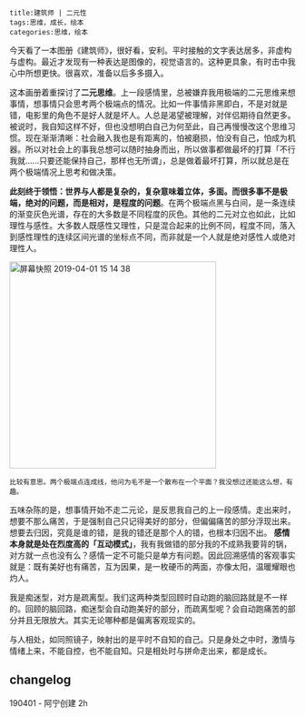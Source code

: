```
title:建筑师 | 二元性
tags:思维，成长，绘本
categories:思维，绘本

```


今天看了一本图册《建筑师》，很好看，安利。平时接触的文字表达居多，非虚构与虚构。最近才发现有一种表达是图像的，视觉语言的。这种更具象，有时击中我心中所想更快。很喜欢，准备以后多多摄入。

这本画册着重探讨了**二元思维**。上一段感情里，总被嫌弃我用极端的二元思维来想事情，想事情只会思考两个极端点的情况。比如一件事情非黑即白，不是对就是错，电影里的角色不是好人就是坏人。人总是渴望被理解，对伴侣期待自然更多。被说时，我自知这样不好，但也没想明白自己为何至此，自己再慢慢改这个思维习惯。现在渐渐清晰：社会融入我也是有距离的，怕被磨损，怕没有自己，怕成为机器。所以对社会上的事我总想可以随时抽身而出，所以做事都做最坏的打算「不行我就......只要还能保持自己，那样也无所谓」，总是做着最坏打算，所以就总是在两个极端情况上思考和做决策。

**此刻终于领悟：世界与人都是复杂的，复杂意味着立体，多面。而很多事不是极端，绝对的问题，而是相对，是程度的问题**。在两个极端点黑与白间，是一条连续的渐变灰色光谱，存在的大多数是不同程度的灰色。其他的二元对立也如此，比如理性与感性。大多数人既感性又理性，只是混合起来的比例不同，程度不同，落入到感性理性的连续区间光谱的坐标点不同，而非就是一个人就是绝对感性人或绝对理性人。

<img width="364" alt="屏幕快照 2019-04-01 15 14 38" src="https://user-images.githubusercontent.com/20737239/55309597-e1b0e080-5490-11e9-84af-677360dfbd68.png">

`比较有意思。两个极端点连成线，他问为毛不是一个散布在一个平面？我没想过还能这么想，有趣。`

五味杂陈的是，想事情开始不走二元论，是反思我自己的上一段感情。走出来时，想要不那么痛苦，于是强制自己只记得美好的部分，但偏偏痛苦的部分浮现出来。想要去归因，究竟是谁的错，是我的错还是那个人的错，也根本归因不出。 **感情本身就是处在烈度高的「互动模式」**，我有我做错的部分我的不成熟我要背的锅，对方就一点也没有么？感情一定不可能只是单方有问题。因此回溯感情的客观事实就是：既有美好也有痛苦，互为因果，是一枚硬币的两面，亦像太阳，温暖耀眼也灼人。

我是痴迷型，对方是疏离型。我们这两种类型回顾时自动跑的脑回路就是不一样的。回顾的脑回路，痴迷型会自动跑美好的部分，而疏离型呢？会自动跑痛苦的部分并且无限放大。其实无论哪种都是偏离客观现实的。

与人相处，如同照镜子，映射出的是平时不自知的自己。只是身处之中时，激情与情绪上来，不能自控，也不能自知。只是相处时与拼命走出来，都是成长。

## changelog
190401 - 阿宁创建 2h



